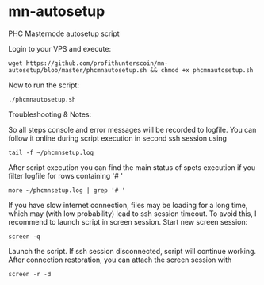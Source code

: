 # mn-autosetup
PHC Masternode autosetup script

Login to your VPS and execute:
```
wget https://github.com/profithunterscoin/mn-autosetup/blob/master/phcmnautosetup.sh && chmod +x phcmnautosetup.sh
```
Now to run the script:
```
./phcmnautosetup.sh
```

Troubleshooting & Notes:

So all steps console and error messages will be recorded to logfile. You can follow it online during script execution in second ssh session using
```
tail -f ~/phcmnsetup.log
```

After script execution you can find the main status of spets execution if you filter logfile for rows containing '# '
```
more ~/phcmnsetup.log | grep '# '
```

If you have slow internet connection, files may be loading for a long time, which may (with low probability) lead to ssh session timeout. To avoid this, I recommend to launch script in screen session. Start new screen session:
```
screen -q
```

Launch the script. If ssh session disconnected, script will continue working. After connection restoration, you can attach the screen session with
```
screen -r -d
```

